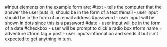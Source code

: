 #Input elements on the example form are:
#text - tells the computer that the answer the user puts in, should be in the form of a text 
#email - user input should be in the form of an email address
#password - user input will be shown in dots since this is a password
#date - user input will be in the form of a date
#checkbox - user will be prompt to click a radio box
#form name = adventure 
#form tag = post - user inputs information and sends it but isn't expected to get anything in turn. 


